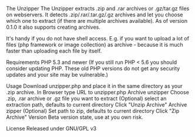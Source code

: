 The Unzipper
The Unzipper extracts .zip and .rar archives or .gz/tar.gz files on webservers. It detects .zip/.rar/.tar.gz/.gz archives and let you choose which one to extract (if there are multiple archives available). As of version 0.1.0 it also supports creating archives.

It's handy if you do not have shell access. E.g. if you want to upload a lot of files (php framework or image collection) as archive - because it is much faster than uploading each file by itself.

Requirements
PHP 5.3 and newer (If you still run PHP < 5.6 you should consider updating PHP. These old PHP versions do not get any security updates and your site may be vulnerable.)

Usage
Download unzipper.php and place it in the same directory as your .zip archive.
In Browser type URL to unzipper.php
Archive unzipper
Choose .zip, .rar archive or .gz file you want to extract
(Optional) select an extraction path, defaults to current directory
Click "Unzip Archive"
Archive zipper
(Optional) Set path to zip, defaults to current directory
Click "Zip Archive"
Version
Beta version state, use at you own risk.

License
Released under GNU/GPL v3
